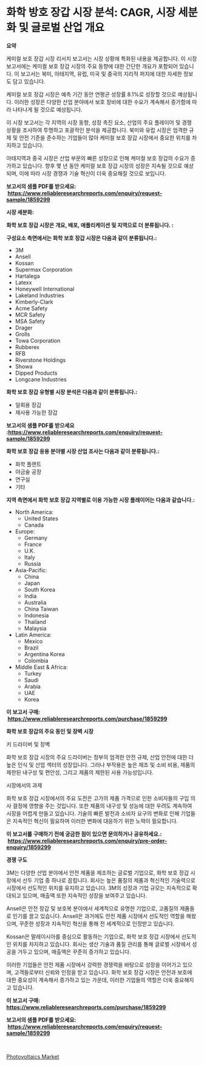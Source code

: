 <p><h1>화학 방호 장갑 시장 분석: CAGR, 시장 세분화 및 글로벌 산업 개요</h1></p><p><strong>요약</strong></p>
<p><p>케미컬 보호 장갑 시장 리서치 보고서는 시장 상황에 특화된 내용을 제공합니다. 이 시장 보고서에는 케미컬 보호 장갑 시장의 주요 동향에 대한 간단한 개요가 포함되어 있습니다. 이 보고서는 북미, 아태지역, 유럽, 미국 및 중국의 지리적 퍼지에 대한 자세한 정보도 담고 있습니다. </p><p>케미컬 보호 장갑 시장은 예측 기간 동안 연평균 성장률 8.1%로 성장할 것으로 예상됩니다. 이러한 성장은 다양한 산업 분야에서 보호 장비에 대한 수요가 계속해서 증가함에 따라 나타나게 될 것으로 예상됩니다.</p><p>이 시장 보고서는 각 지역의 시장 동향, 성장 촉진 요소, 산업의 주요 플레이어 및 경쟁 상황을 조사하여 투명하고 포괄적인 분석을 제공합니다. 북미와 유럽 시장은 엄격한 규제 및 안전 기준을 준수하는 기업들이 많아 케미컬 보호 장갑 시장에서 중요한 위치를 차지하고 있습니다. </p><p>아태지역과 중국 시장은 산업 부문의 빠른 성장으로 인해 케미컬 보호 장갑의 수요가 증가하고 있습니다. 향후 몇 년 동안 케미컬 보호 장갑 시장의 성장은 지속될 것으로 예상되며, 이에 따라 시장 경쟁과 기술 혁신이 더욱 중요해질 것으로 보입니다.</p></p>
<p><strong>보고서의 샘플 PDF를 받으세요: &nbsp;<a href="https://www.reliableresearchreports.com/enquiry/request-sample/1859299">https://www.reliableresearchreports.com/enquiry/request-sample/1859299</a></strong></p>
<p><strong>시장 세분화:</strong></p>
<p><strong> 화학 보호 장갑 시장은 개요, 배포, 애플리케이션 및 지역으로 더 분류됩니다. :</strong></p>
<p><strong>구성요소 측면에서는 화학 보호 장갑 시장은 다음과 같이 분류됩니다.:</strong></p>
<p><ul><li>3M</li><li>Ansell</li><li>Kossan</li><li>Supermax Corporation</li><li>Hartalega</li><li>Latexx</li><li>Honeywell International</li><li>Lakeland Industries</li><li>Kimberly-Clark</li><li>Acme Safety</li><li>MCR Safety</li><li>MSA Safety</li><li>Drager</li><li>Grolls</li><li>Towa Corporation</li><li>Rubberex</li><li>RFB</li><li>Riverstone Holdings</li><li>Showa</li><li>Dipped Products</li><li>Longcane Industries</li></ul></p>
<p><strong> 화학 보호 장갑 유형별 시장 분석은 다음과 같이 분류됩니다.:</strong></p>
<p><ul><li>일회용 장갑</li><li>재사용 가능한 장갑</li></ul></p>
<p><strong>보고서의 샘플 PDF를 받으세요 :<a href="https://www.reliableresearchreports.com/enquiry/request-sample/1859299">https://www.reliableresearchreports.com/enquiry/request-sample/1859299</a></strong></p>
<p><strong> 화학 보호 장갑 응용 분야별 시장 산업 조사는 다음과 같이 분류됩니다.:</strong></p>
<p><ul><li>화학 플랜트</li><li>야금술 공장</li><li>연구실</li><li>기타</li></ul></p>
<p><strong>지역 측면에서 화학 보호 장갑 지역별로 이용 가능한 시장 플레이어는 다음과 같습니다.:</strong></p>
<p><ul>
    <li>
        North America:
        <ul>
            <li>United States</li>
            <li>Canada</li>
        </ul>
    </li>
    <li>
        Europe:
        <ul>
            <li>Germany</li>
            <li>France</li>
            <li>U.K.</li>
            <li>Italy</li>
            <li>Russia</li>
        </ul>
    </li>
    <li>
        Asia-Pacific:
        <ul>
            <li>China</li>
            <li>Japan</li>
            <li>South Korea</li>
            <li>India</li>
            <li>Australia</li>
            <li>China Taiwan</li>
            <li>Indonesia</li>
            <li>Thailand</li>
            <li>Malaysia</li>
        </ul>
    </li>
    <li>
        Latin America:
        <ul>
            <li>Mexico</li>
            <li>Brazil</li>
            <li>Argentina Korea</li>
            <li>Colombia</li>
        </ul>
    </li>
    <li>
        Middle East & Africa:
        <ul>
            <li>Turkey</li>
            <li>Saudi</li>
            <li>Arabia</li>
            <li>UAE</li>
            <li>Korea</li>
        </ul>
    </li>
    </ul></p>
<p><strong>이 보고서 구매: &nbsp;<a href="https://www.reliableresearchreports.com/purchase/1859299">https://www.reliableresearchreports.com/purchase/1859299</a></strong></p>
<p><strong>화학 보호 장갑의 주요 동인 및 장벽 시장</strong></p>
<p><p>키 드라이버 및 장벽</p><p>화학 보호 장갑 시장의 주요 드라이버는 정부의 엄격한 안전 규제, 산업 안전에 대한 더 높은 인식 및 산업 섹터의 성장입니다. 그러나 부작용은 높은 제조 및 소비 비용, 제품의 제한된 내구성 및 편안성, 그리고 제품의 제한된 사용 가능성입니다.</p><p>시장에서의 과제</p><p>화학 보호 장갑 시장에서의 주요 도전은 고가의 제품 가격으로 인한 소비자들의 구입 의사 결정에 영향을 주는 것입니다. 또한 제품의 내구성 및 성능에 대한 우려도 계속하여 시장을 어렵게 만들고 있습니다. 기술의 빠른 발전과 소비자 요구의 변화로 인해 기업들은 지속적인 혁신이 필요하며 이러한 변화에 대응하기 위한 노력이 필요합니다.</p></p>
<p><strong>이 보고서를 구매하기 전에 궁금한 점이 있으면 문의하거나 공유하세요.: &nbsp;<a href="https://www.reliableresearchreports.com/enquiry/pre-order-enquiry/1859299">https://www.reliableresearchreports.com/enquiry/pre-order-enquiry/1859299</a></strong></p>
<p><strong>경쟁 구도</strong></p>
<p><p>3M는 다양한 산업 분야에서 안전 제품을 제조하는 글로벌 기업으로, 화학 보호 장갑 시장에서 선두 기업 중 하나로 꼽힙니다. 회사는 높은 품질의 제품과 혁신적인 기술력으로 시장에서 선도적인 위치를 유지하고 있습니다. 3M의 성장과 기업 규모는 지속적으로 확대되고 있으며, 매출액 또한 지속적인 성장을 보여주고 있습니다.</p><p>Ansell은 안전 장갑 및 보호복 분야에서 세계적으로 유명한 기업으로, 고품질의 제품들로 인기를 끌고 있습니다. Ansell은 과거에도 안전 제품 시장에서 선도적인 역할을 해왔으며, 꾸준한 성장과 지속적인 혁신을 통해 전 세계적으로 인정받고 있습니다.</p><p>Kossan은 말레이시아를 중심으로 활동하는 기업으로, 화학 보호 장갑 시장에서 선도적인 위치를 차지하고 있습니다. 회사는 생산 기술과 품질 관리를 통해 글로벌 시장에서 성공을 거두고 있으며, 매출액은 꾸준히 증가하고 있습니다.</p><p>이러한 기업들은 안전 제품 시장에서 강력한 경쟁력을 바탕으로 성장을 이어가고 있으며, 고객들로부터 신뢰와 인정을 받고 있습니다. 화학 보호 장갑 시장은 안전과 보호에 대한 중요성이 계속해서 증가하고 있는 가운데, 이러한 기업들의 역할은 더욱 중요해지고 있습니다.</p></p>
<p><strong>이 보고서 구매: &nbsp; <a href="https://www.reliableresearchreports.com/purchase/1859299">https://www.reliableresearchreports.com/purchase/1859299</a></strong></p>
<p><strong>보고서의 샘플 PDF를 받으세요: &nbsp;<a href="https://www.reliableresearchreports.com/enquiry/request-sample/1859299">https://www.reliableresearchreports.com/enquiry/request-sample/1859299</a></strong><strong></strong></p>
<p>&nbsp;</p>
<p><p><a href="https://picayune-night-cbd.notion.site/Photovoltaics-Market-Size-Market-Share-and-Global-Market-Analysis-Report-2024-2031-69dbb5d8736349e48b381b3a0fdf95fa">Photovoltaics Market</a></p></p>